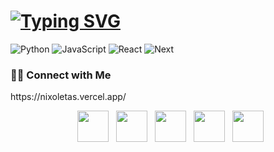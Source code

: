 # [![Typing SVG](https://readme-typing-svg.demolab.com?font=Fira+Code&pause=1000&color=ffffff&width=720&lines=Hi%2C+I'm+Nick+👽)](https://git.io/typing-svg)
![Python](https://img.shields.io/badge/python-233142?style=for-the-badge&logo=python&logoColor=%2361DAFB)
![JavaScript](https://img.shields.io/badge/javascript-233142.svg?style=for-the-badge&logo=javascript&logoColor=%2361DAFB)
![React](https://img.shields.io/badge/react-233142.svg?style=for-the-badge&logo=react&logoColor=%2361DAFB)
![Next](https://img.shields.io/badge/next.js-233142?style=for-the-badge&logo=nextdotjs&logoColor=white)

<h3> 🤝🏻 Connect with Me </h3>
https://nixoletas.vercel.app/

<p align="center">
&nbsp; <a href="https://twitter.com/nixoletas" target="_blank" rel="noopener noreferrer"><img src="https://img.icons8.com/plasticine/100/000000/twitter.png" width="50" /></a>  
&nbsp; <a href="https://www.instagram.com/nixoletas/" target="_blank" rel="noopener noreferrer"><img src="https://img.icons8.com/plasticine/100/000000/instagram-new.png" width="50" /></a>  
&nbsp; <a href="https://www.linkedin.com/in/nixoletas/" target="_blank" rel="noopener noreferrer"><img src="https://img.icons8.com/plasticine/100/000000/linkedin.png" width="50" /></a>
&nbsp; <a href="https://www.youtube.com/nixoletas/" target="_blank" rel="noopener noreferrer"><img src="https://img.icons8.com/plasticine/100/000000/youtube.png" width="50" /></a>
&nbsp; <a href="https://www.soundcloud.com/nixoletas/" target="_blank" rel="noopener noreferrer"><img src="https://img.icons8.com/plasticine/100/000000/soundcloud.png" width="50" /></a>
</p>
